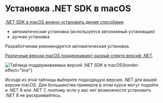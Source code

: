 # Установка .NET SDK в macOS
[.NET SDK в macOS можно установить двумя способами](https://learn.microsoft.com/ru-ru/dotnet/core/install/macos):
- автоматическая установка (используется автономный установщик)
- ручная установка 

Разработчикам рекомендуется автоматическая установка.

[Различные версии macOS поддерживают разный спектр версий .NET](https://learn.microsoft.com/ru-ru/dotnet/core/install/macos#supported-releases).

![Таблица поддерживаемых версий .NET SDK в macOS](macOSInstall01.png){border-effect="line"}

Исходя из этой таблицы выберите подходящую версию .NET для вашей версии macOS. Для большинства примеров в этом курсе 
могут подойти и .NET 6 или .NET 7, поэтому если у вас нет возможности установить .NET 8 не раскраивайтесь.
